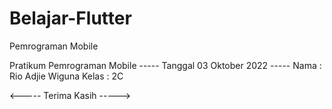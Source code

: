 # Belajar-Flutter
Pemrograman Mobile


Pratikum Pemrograman Mobile
----- Tanggal 03 Oktober 2022 -----
Nama : Rio Adjie Wiguna
Kelas : 2C

<----- Terima Kasih ----->
